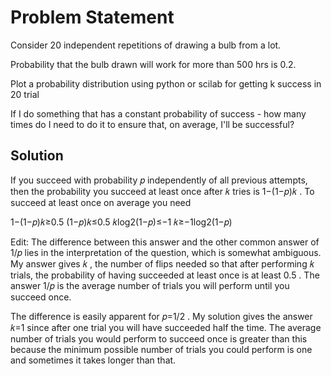 
# Problem Statement
Consider 20 independent repetitions of drawing a bulb from a lot. 

Probability that the bulb drawn will work for more than 500 hrs is 0.2. 

Plot a probability distribution using python or scilab for getting k success in 20 trial

If I do something that has a constant probability of success - how many times do I need to do it to ensure that, on average, 
I'll be successful?

## Solution
If you succeed with probability  𝑝  independently of all previous attempts, then the probability you succeed at least once 
after  𝑘  tries is  1−(1−𝑝)𝑘 . To succeed at least once on average you need

1−(1−𝑝)𝑘≥0.5 
(1−𝑝)𝑘≤0.5 
𝑘log2(1−𝑝)≤−1 
𝑘≥−1log2(1−𝑝) 

Edit: The difference between this answer and the other common answer of  1/𝑝  lies in the interpretation of the question, which 
is somewhat ambiguous. My answer gives  𝑘 , the number of flips needed so that after performing  𝑘  trials, the probability of 
having succeeded at least once is at least  0.5 . The answer  1/𝑝  is the average number of trials you will perform until you 
succeed once.

The difference is easily apparent for  𝑝=1/2 . My solution gives the answer  𝑘=1  since after one trial you will have 
succeeded half the time. The average number of trials you would perform to succeed once is greater than this because the minimum 
possible number of trials you could perform is one and sometimes it takes longer than that.
